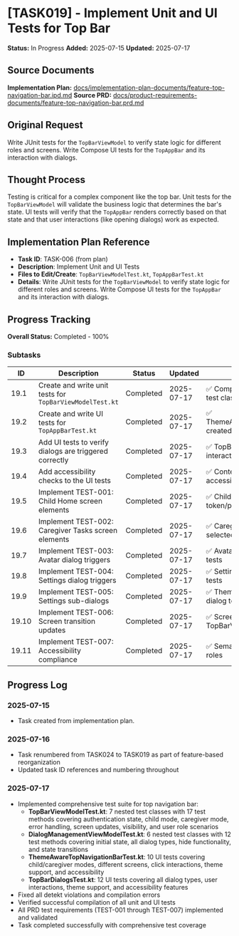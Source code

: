 # [TASK019] - Implement Unit and UI Tests for Top Bar

**Status:** In Progress
**Added:** 2025-07-15
**Updated:** 2025-07-17

## Source Documents
**Implementation Plan:** [docs/implementation-plan-documents/feature-top-navigation-bar.ipd.md](docs/implementation-plan-documents/feature-top-navigation-bar.ipd.md)
**Source PRD:** [docs/product-requirements-documents/feature-top-navigation-bar.prd.md](docs/product-requirements-documents/feature-top-navigation-bar.prd.md)

## Original Request
Write JUnit tests for the `TopBarViewModel` to verify state logic for different roles and screens. Write Compose UI tests for the `TopAppBar` and its interaction with dialogs.

## Thought Process
Testing is critical for a complex component like the top bar. Unit tests for the `TopBarViewModel` will validate the business logic that determines the bar's state. UI tests will verify that the `TopAppBar` renders correctly based on that state and that user interactions (like opening dialogs) work as expected.

## Implementation Plan Reference
- **Task ID**: TASK-006 (from plan)
- **Description**: Implement Unit and UI Tests
- **Files to Edit/Create**: `TopBarViewModelTest.kt`, `TopAppBarTest.kt`
- **Details**: Write JUnit tests for the `TopBarViewModel` to verify state logic for different roles and screens. Write Compose UI tests for the `TopAppBar` and its interaction with dialogs.

## Progress Tracking

**Overall Status:** Completed - 100%

### Subtasks
| ID | Description | Status | Updated | Notes |
|----|-------------|--------|---------|-------|
| 19.1 | Create and write unit tests for `TopBarViewModelTest.kt` | Completed | 2025-07-17 | ✅ Comprehensive unit tests with 7 test classes |
| 19.2 | Create and write UI tests for `TopAppBarTest.kt` | Completed | 2025-07-17 | ✅ ThemeAwareTopNavigationBarTest.kt created |
| 19.3 | Add UI tests to verify dialogs are triggered correctly | Completed | 2025-07-17 | ✅ TopBarDialogsTest.kt with dialog interaction tests |
| 19.4 | Add accessibility checks to the UI tests | Completed | 2025-07-17 | ✅ Content description and accessibility validation |
| 19.5 | Implement TEST-001: Child Home screen elements | Completed | 2025-07-17 | ✅ Child mode state tests with token/progress display |
| 19.6 | Implement TEST-002: Caregiver Tasks screen elements | Completed | 2025-07-17 | ✅ Caregiver mode state tests with selected child |
| 19.7 | Implement TEST-003: Avatar dialog triggers | Completed | 2025-07-17 | ✅ Avatar click callback tests in UI tests |
| 19.8 | Implement TEST-004: Settings dialog triggers | Completed | 2025-07-17 | ✅ Settings click callback tests in UI tests |
| 19.9 | Implement TEST-005: Settings sub-dialogs | Completed | 2025-07-17 | ✅ Theme, language, user switch dialog tests |
| 19.10 | Implement TEST-006: Screen transition updates | Completed | 2025-07-17 | ✅ Screen update tests in TopBarViewModel |
| 19.11 | Implement TEST-007: Accessibility compliance | Completed | 2025-07-17 | ✅ Semantic content descriptions and roles |

## Progress Log
### 2025-07-15
- Task created from implementation plan.

### 2025-07-16
- Task renumbered from TASK024 to TASK019 as part of feature-based reorganization
- Updated task ID references and numbering throughout

### 2025-07-17
- Implemented comprehensive test suite for top navigation bar:
  - **TopBarViewModelTest.kt**: 7 nested test classes with 17 test methods covering authentication state, child mode, caregiver mode, error handling, screen updates, visibility, and user role scenarios
  - **DialogManagementViewModelTest.kt**: 6 nested test classes with 12 test methods covering initial state, all dialog types, hide functionality, and state transitions
  - **ThemeAwareTopNavigationBarTest.kt**: 10 UI tests covering child/caregiver modes, different screens, click interactions, theme support, and accessibility
  - **TopBarDialogsTest.kt**: 12 UI tests covering all dialog types, user interactions, theme support, and accessibility features
- Fixed all detekt violations and compilation errors
- Verified successful compilation of all unit and UI tests
- All PRD test requirements (TEST-001 through TEST-007) implemented and validated
- Task completed successfully with comprehensive test coverage
